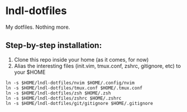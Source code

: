 # lndl-dotfiles

My dotfiles. Nothing more.

## Step-by-step installation:

1. Clone this repo inside your home (as it comes, for now)
2. Alias the interesting files (init.vim, tmux.conf, zshrc, gitignore, etc) to your $HOME

```
ln -s $HOME/lndl-dotfiles/nvim $HOME/.config/nvim
ln -s $HOME/lndl-dotfiles/tmux.conf $HOME/.tmux.conf
ln -s $HOME/lndl-dotfiles/zsh $HOME/.zsh
ln -s $HOME/lndl-dotfiles/zshrc $HOME/.zshrc
ln -s $HOME/lndl-dotfiles/git/gitignore $HOME/.gitignore
```
